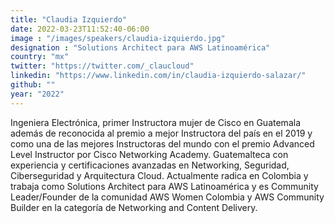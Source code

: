 ```yaml
---
title: "Claudia Izquierdo"
date: 2022-03-23T11:52:40-06:00
image : "/images/speakers/claudia-izquierdo.jpg"
designation : "Solutions Architect para AWS Latinoamérica"
country: "mx"
twitter: "https://twitter.com/_claucloud"
linkedin: "https://www.linkedin.com/in/claudia-izquierdo-salazar/"
github: ""
year: "2022"
---
```


Ingeniera Electrónica, primer Instructora mujer de Cisco en Guatemala además de reconocida al premio a mejor Instructora del país en el 2019 y como una de las mejores Instructoras del mundo con el premio Advanced Level Instructor por Cisco Networking Academy. Guatemalteca con experiencia y certificaciones avanzadas en Networking, Seguridad, Ciberseguridad y Arquitectura Cloud. Actualmente radica en Colombia y trabaja como Solutions Architect para AWS Latinoamérica y es Community Leader/Founder de la comunidad AWS Women Colombia y AWS Community Builder en la categoría de Networking and Content Delivery.